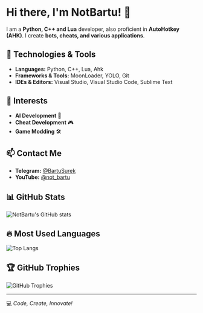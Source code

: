 # Hi there, I'm NotBartu! 👋

I am a **Python, C++ and Lua** developer, also proficient in **AutoHotkey (AHK)**. I create **bots, cheats, and various applications**.

## 🔧 Technologies & Tools
- **Languages:** Python, C++, Lua, Ahk
- **Frameworks & Tools:** MoonLoader, YOLO, Git
- **IDEs & Editors:** Visual Studio, Visual Studio Code, Sublime Text

## 🚀 Interests
- **AI Development** 🤖
- **Cheat Development** 🎮
- **Game Modding** 🛠️

## 📫 Contact Me
- **Telegram:** [@BartuSurek](https://t.me/BartuSurek)
- **YouTube:** [@not_bartu](https://www.youtube.com/@not_bartu)

## 📊 GitHub Stats
![NotBartu's GitHub stats](https://github-readme-stats.vercel.app/api?username=NotBartu&show_icons=true&theme=radical)

## 🔥 Most Used Languages
![Top Langs](https://github-readme-stats.vercel.app/api/top-langs/?username=NotBartu&layout=compact&theme=radical)

## 🏆 GitHub Trophies
![GitHub Trophies](https://github-profile-trophy.vercel.app/?username=NotBartu&theme=radical)

---
💻 *Code, Create, Innovate!*

